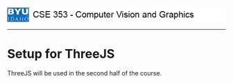 ![](../images/banner.png)
***

# Setup for ThreeJS

ThreeJS will be used in the second half of the course.


